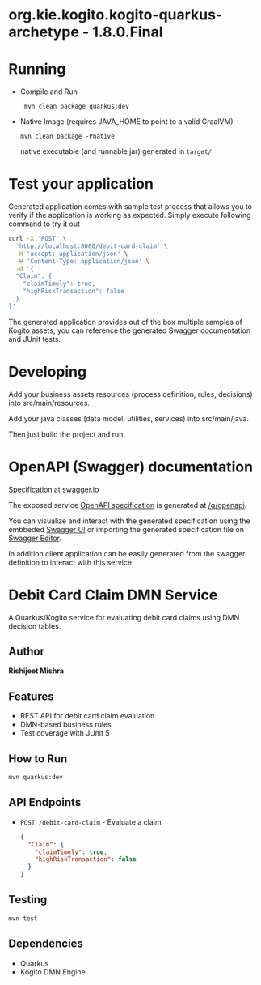 # org.kie.kogito.kogito-quarkus-archetype - 1.8.0.Final #

# Running

- Compile and Run

    ```
     mvn clean package quarkus:dev
    ```

- Native Image (requires JAVA_HOME to point to a valid GraalVM)

    ```
    mvn clean package -Pnative
    ```
  
  native executable (and runnable jar) generated in `target/`

# Test your application

Generated application comes with sample test process that allows you to verify if the application is working as expected. Simply execute following command to try it out

```sh
curl -X 'POST' \
  'http://localhost:8080/debit-card-claim' \
  -H 'accept: application/json' \
  -H 'Content-Type: application/json' \
  -d '{
  "Claim": {
    "claimTimely": true,
    "highRiskTransaction": false
  }
}'
```


The generated application provides out of the box multiple samples of Kogito assets; you can reference the generated Swagger documentation and JUnit tests.

# Developing

Add your business assets resources (process definition, rules, decisions) into src/main/resources.

Add your java classes (data model, utilities, services) into src/main/java.

Then just build the project and run.


# OpenAPI (Swagger) documentation
[Specification at swagger.io](https://swagger.io/docs/specification/about/)

The exposed service [OpenAPI specification](https://swagger.io/docs/specification) is generated at 
[/q/openapi](http://localhost:8080/q/openapi).

You can visualize and interact with the generated specification using the embbeded [Swagger UI](http://localhost:8080/q/swagger-ui) or importing the generated specification file on [Swagger Editor](https://editor.swagger.io).

In addition client application can be easily generated from the swagger definition to interact with this service.

# Debit Card Claim DMN Service

A Quarkus/Kogito service for evaluating debit card claims using DMN decision tables.

## Author
**Rishijeet Mishra**

## Features
- REST API for debit card claim evaluation
- DMN-based business rules
- Test coverage with JUnit 5

## How to Run
```bash
mvn quarkus:dev
```

## API Endpoints
- `POST /debit-card-claim` - Evaluate a claim
  ```json
  {
    "Claim": {
      "claimTimely": true,
      "highRiskTransaction": false
    }
  }
  ```

## Testing
```bash
mvn test
```

## Dependencies
- Quarkus
- Kogito DMN Engine
